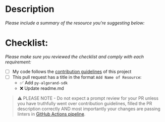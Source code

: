 # Description

_Please include a summary of the resource you're suggesting below:_

# Checklist:

_Please make sure you reviewed the checklist and comply with each requirement:_

-   [ ] My code follows the [contribution guidelines](../CONTRIBUTING.md) of this project
-   [ ] This pull request has a title in the format `Add Name of Resource`:
    -   ✅ Add `py-algorand-sdk`
    -   ❌ Update readme.md

> ⚠️ PLEASE NOTE - Do not expect a prompt review for your PR unless you have truthfully went over contribution guidelines, filled the PR description correctly AND most importantly your changes are passing linters in [GitHub Actions pipeline](https://github.com/aorumbayev/awesome-algorand/actions/workflows/ci.yaml).
